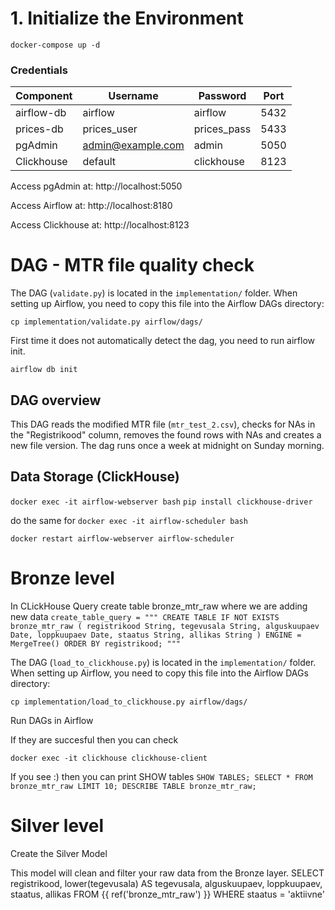 # 1. Initialize the Environment

```shell
docker-compose up -d
```

### Credentials

| Component    | Username           | Password     | Port  |
|--------------|--------------------|--------------|-------|
| airflow-db   | airflow            | airflow      | 5432  |
| prices-db    | prices_user        | prices_pass  | 5433  |
| pgAdmin      | admin@example.com  | admin        | 5050  |
| Clickhouse   | default            | clickhouse   | 8123  |

Access pgAdmin at:
http://localhost:5050

Access Airflow at:
http://localhost:8180

Access Clickhouse at:
http://localhost:8123

# DAG - MTR file quality check

The DAG (`validate.py`) is located in the `implementation/` folder. When setting up Airflow, you need to copy this file into the Airflow DAGs directory:

`cp implementation/validate.py airflow/dags/`

First time it does not automatically detect the dag, you need to run airflow init.

`airflow db init`


## DAG overview

This DAG reads the modified MTR file (`mtr_test_2.csv`), checks for NAs in the "Registrikood" column, removes the found rows with NAs and creates a new file version. The dag runs once a week at midnight on Sunday morning.

## Data Storage (ClickHouse)  

`docker exec -it airflow-webserver bash`
`pip install clickhouse-driver`

do the same for
`docker exec -it airflow-scheduler bash`

`docker restart airflow-webserver airflow-scheduler`
# Bronze level

In CLickHouse Query create table bronze_mtr_raw where we are adding new data
`create_table_query = """
CREATE TABLE IF NOT EXISTS bronze_mtr_raw (
    registrikood String,
    tegevusala String,
    alguskuupaev Date,
    loppkuupaev Date,
    staatus String,
    allikas String
) ENGINE = MergeTree()
ORDER BY registrikood;
"""
`

The DAG (`load_to_clickhouse.py`) is located in the `implementation/` folder. When setting up Airflow, you need to copy this file into the Airflow DAGs directory:

`cp implementation/load_to_clickhouse.py airflow/dags/`

Run DAGs in Airflow

If they are succesful then you can check 

`docker exec -it clickhouse clickhouse-client`

If you see :) then you can print SHOW tables
`SHOW TABLES;
SELECT * FROM bronze_mtr_raw LIMIT 10;
DESCRIBE TABLE bronze_mtr_raw;`

# Silver level

Create the Silver Model

This model will clean and filter your raw data from the Bronze layer.
SELECT
    registrikood,
    lower(tegevusala) AS tegevusala,
    alguskuupaev,
    loppkuupaev,
    staatus,
    allikas
FROM {{ ref('bronze_mtr_raw') }}
WHERE staatus = 'aktiivne'

